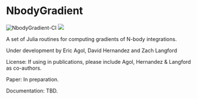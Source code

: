 # NbodyGradient

![NbodyGradient-CI](https://github.com/ericagol/NbodyGradient/workflows/NbodyGradient-CI/badge.svg)
[![](https://img.shields.io/badge/docs-dev-blue.svg)](https://ericagol.github.io/NbodyGradient/dev)

A set of Julia routines for computing gradients of N-body integrations.

Under development by Eric Agol, David Hernandez and Zach Langford

License:  If using in publications, please include Agol, Hernandez & Langford as co-authors.

Paper: In preparation.

Documentation: TBD.
